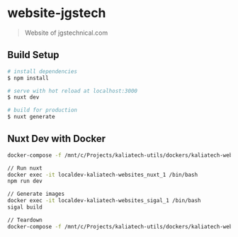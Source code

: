 # website-jgstech

> Website of jgstechnical.com

## Build Setup

``` bash
# install dependencies
$ npm install

# serve with hot reload at localhost:3000
$ nuxt dev

# build for production
$ nuxt generate
```


## Nuxt Dev with Docker
```bash
docker-compose -f /mnt/c/Projects/kaliatech-utils/dockers/kaliatech-websites/docker-compose.yaml up -d

// Run nuxt
docker exec -it localdev-kaliatech-websites_nuxt_1 /bin/bash
npm run dev

// Generate images
docker exec -it localdev-kaliatech-websites_sigal_1 /bin/bash
sigal build

// Teardown
docker-compose -f /mnt/c/Projects/kaliatech-utils/dockers/kaliatech-websites/docker-compose.yaml down

```
